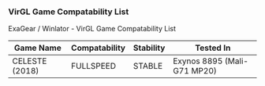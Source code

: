 ### VirGL Game Compatability List
ExaGear / Winlator - VirGL Game Compatability List















| Game Name | Compatability | Stability | Tested In |
| --- | --- | --- | --- |
| CELESTE (2018) | FULLSPEED | STABLE | Exynos 8895 (Mali-G71 MP20) |
